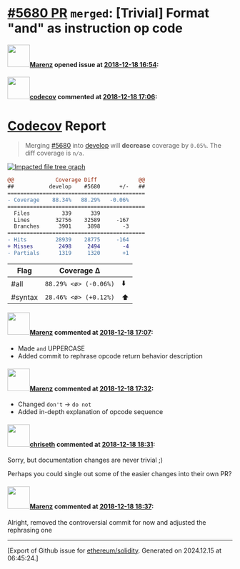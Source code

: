 # [\#5680 PR](https://github.com/ethereum/solidity/pull/5680) `merged`: [Trivial] Format "and" as instruction op code

#### <img src="https://avatars.githubusercontent.com/u/424752?u=2d50de05ec528b9b84f8b905a56e90669b0f8927&v=4" width="50">[Marenz](https://github.com/Marenz) opened issue at [2018-12-18 16:54](https://github.com/ethereum/solidity/pull/5680):



#### <img src="https://avatars.githubusercontent.com/in/254?v=4" width="50">[codecov](https://github.com/apps/codecov) commented at [2018-12-18 17:06](https://github.com/ethereum/solidity/pull/5680#issuecomment-448294960):

# [Codecov](https://codecov.io/gh/ethereum/solidity/pull/5680?src=pr&el=h1) Report
> Merging [#5680](https://codecov.io/gh/ethereum/solidity/pull/5680?src=pr&el=desc) into [develop](https://codecov.io/gh/ethereum/solidity/commit/f5e52ef3c00fe1e988ca7071f7d6b03ab349ff4d?src=pr&el=desc) will **decrease** coverage by `0.05%`.
> The diff coverage is `n/a`.

[![Impacted file tree graph](https://codecov.io/gh/ethereum/solidity/pull/5680/graphs/tree.svg?width=650&token=87PGzVEwU0&height=150&src=pr)](https://codecov.io/gh/ethereum/solidity/pull/5680?src=pr&el=tree)

```diff
@@             Coverage Diff             @@
##           develop    #5680      +/-   ##
===========================================
- Coverage    88.34%   88.29%   -0.06%     
===========================================
  Files          339      339              
  Lines        32756    32589     -167     
  Branches      3901     3898       -3     
===========================================
- Hits         28939    28775     -164     
+ Misses        2498     2494       -4     
- Partials      1319     1320       +1
```

| Flag | Coverage Δ | |
|---|---|---|
| #all | `88.29% <ø> (-0.06%)` | :arrow_down: |
| #syntax | `28.46% <ø> (+0.12%)` | :arrow_up: |

#### <img src="https://avatars.githubusercontent.com/u/424752?u=2d50de05ec528b9b84f8b905a56e90669b0f8927&v=4" width="50">[Marenz](https://github.com/Marenz) commented at [2018-12-18 17:07](https://github.com/ethereum/solidity/pull/5680#issuecomment-448295382):

* Made `and` UPPERCASE
* Added commit to rephrase opcode return behavior description

#### <img src="https://avatars.githubusercontent.com/u/424752?u=2d50de05ec528b9b84f8b905a56e90669b0f8927&v=4" width="50">[Marenz](https://github.com/Marenz) commented at [2018-12-18 17:32](https://github.com/ethereum/solidity/pull/5680#issuecomment-448303607):

* Changed `don't` -> `do not`
* Added in-depth explanation of opcode sequence

#### <img src="https://avatars.githubusercontent.com/u/9073706?v=4" width="50">[chriseth](https://github.com/chriseth) commented at [2018-12-18 18:31](https://github.com/ethereum/solidity/pull/5680#issuecomment-448322257):

Sorry, but documentation changes are never trivial ;)

Perhaps you could single out some of the easier changes into their own PR?

#### <img src="https://avatars.githubusercontent.com/u/424752?u=2d50de05ec528b9b84f8b905a56e90669b0f8927&v=4" width="50">[Marenz](https://github.com/Marenz) commented at [2018-12-18 18:37](https://github.com/ethereum/solidity/pull/5680#issuecomment-448324102):

Alright, removed the controversial commit for now and adjusted the rephrasing one


-------------------------------------------------------------------------------



[Export of Github issue for [ethereum/solidity](https://github.com/ethereum/solidity). Generated on 2024.12.15 at 06:45:24.]
